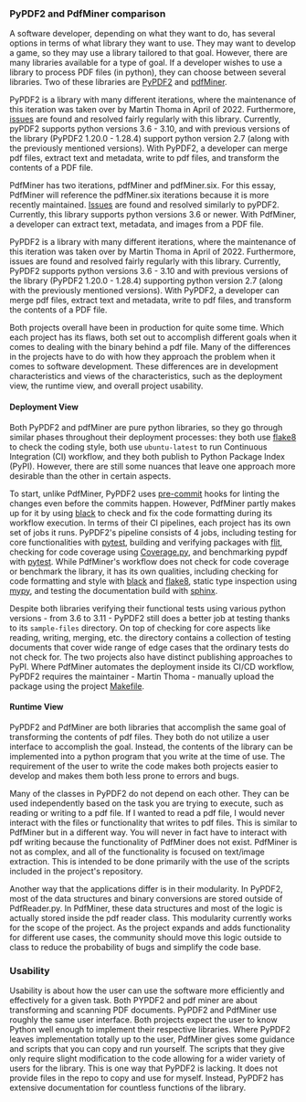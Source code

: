 ### PyPDF2 and PdfMiner comparison

A software developer, depending on what they want to do, has several options in terms of what library they want to use. They may want to develop a game, so they may use a library tailored to that goal. However, there are many libraries available for a type of goal. If a developer wishes to use a library to process PDF files (in python), they can choose between several libraries. Two of these libraries are [PyPDF2](https://github.com/py-pdf/PyPDF2) and [pdfMiner](https://github.com/pdfminer/pdfminer.six).

PyPDF2 is a library with many different iterations, where the maintenance of this iteration was taken over by Martin Thoma in April of 2022. Furthermore, [issues](https://github.com/py-pdf/PyPDF2/issues) are found and resolved fairly regularly with this library. Currently, pyPDF2 supports python versions 3.6 - 3.10, and with previous versions of the library (PyPDF2 1.20.0 - 1.28.4) support python version 2.7 (along with the previously mentioned versions). With PyPDF2, a developer can merge pdf files, extract text and metadata, write to pdf files, and transform the contents of a PDF file. 

PdfMiner has two iterations, pdfMiner and pdfMiner.six. For this essay, PdfMiner will reference the pdfMiner.six iterations because it is more recently maintained. [Issues](https://github.com/pdfminer/pdfminer.six/issues) are found and resolved similarly to pyPDF2. Currently, this library supports python versions 3.6 or newer. With PdfMiner, a developer can extract text, metadata, and images from a PDF file.  

PyPDF2 is a library with many different iterations, where the maintenance of this iteration was taken over by Martin Thoma in April of 2022. Furthermore, issues are found and resolved fairly regularly with this library. Currently, PyPDF2 supports python versions 3.6 - 3.10 and with previous versions of the library (PyPDF2 1.20.0 - 1.28.4) supporting python version 2.7 (along with the previously mentioned versions). With PyPDF2, a developer can merge pdf files, extract text and metadata, write to pdf files, and transform the contents of a PDF file. 

Both projects overall have been in production for quite some time. Which each project has its flaws, both set out to accomplish different goals when it comes to dealing with the binary behind a pdf file. Many of the differences in the projects have to do with how they approach the problem when it comes to software development. These differences are in development characteristics and views of the characteristics, such as the deployment view, the runtime view, and overall project usability.

#### Deployment View 
Both PyPDF2 and pdfMiner are pure python libraries, so they go through similar phases throughout their deployment processes: they both use [flake8](https://flake8.pycqa.org/en/latest/) to check the coding style, both use `ubuntu-latest` to run Continuous Integration (CI) workflow, and they both publish to Python Package Index (PyPI). However, there are still some nuances that leave one approach more desirable than the other in certain aspects.  

To start, unlike PdfMiner, PyPDF2 uses [pre-commit](https://pre-commit.com/) hooks for linting the changes even before the commits happen. However, PdfMiner partly makes up for it by using [black](https://black.readthedocs.io/en/stable/) to check and fix the code formatting during its workflow execution. In terms of their CI pipelines, each project has its own set of jobs it runs. PyPDF2's pipeline consists of 4 jobs, including testing for core functionalities with [pytest](https://docs.pytest.org/en/7.2.x/), building and verifying packages with [flit](https://flit.pypa.io/en/stable/), checking for code coverage using [Coverage.py](https://coverage.readthedocs.io/en/6.5.0/), and benchmarking pypdf with [pytest](https://docs.pytest.org/en/7.2.x/). While PdfMiner's workflow does not check for code coverage or benchmark the library, it has its own qualities, including checking for code formatting and style with [black](https://black.readthedocs.io/en/stable/) and [flake8](https://flake8.pycqa.org/en/latest/), static type inspection using [mypy](http://mypy-lang.org/), and testing the documentation build with [sphinx](https://www.sphinx-doc.org/en/master/index.html).  

Despite both libraries verifying their functional tests using various python versions - from 3.6 to 3.11 - PyPDF2 still does a better job at testing thanks to its `sample-files` directory. On top of checking for core aspects like reading, writing, merging, etc. the directory contains a collection of testing documents that cover wide range of edge cases that the ordinary tests do not check for. The two projects also have distinct publishing approaches to PyPI. Where PdfMiner automates the deployment inside its CI/CD workflow, PyPDF2 requires the maintainer - Martin Thoma - manually upload the package using the project [Makefile](https://github.com/py-pdf/PyPDF2/blob/main/Makefile). 

#### Runtime View
PyPDF2 and PdfMiner are both libraries that accomplish the same goal of transforming the contents of pdf files. They both do not utilize a user interface to accomplish the goal. Instead, the contents of the library can be implemented into a python program that you write at the time of use. The requirement of the user to write the code makes both projects easier to develop and makes them both less prone to errors and bugs.

Many of the classes in PyPDF2 do not depend on each other. They can be used independently based on the task you are trying to execute, such as reading or writing to a pdf file. If I wanted to read a pdf file, I would never interact with the files or functionality that writes to pdf files. This is similar to PdfMiner but in a different way. You will never in fact have to interact with pdf writing because the functionality of PdfMiner does not exist. PdfMiner is not as complex, and all of the functionality is focused on text/image extraction. This is intended to be done primarily with the use of the scripts included in the project's repository.

Another way that the applications differ is in their modularity. In PyPDF2, most of the data structures and binary conversions are stored outside of PdfReader.py. In PdfMiner, these data structures and most of the logic is actually stored inside the pdf reader class. This modularity currently works for the scope of the project. As the project expands and adds functionality for different use cases, the community should move this logic outside to class to reduce the probability of bugs and simplify the code base.

### Usability
Usability is about how the user can use the software more efficiently and effectively for a given task. Both PYPDF2 and pdf miner are about transforming and scanning PDF documents. PyPDF2 and PdfMiner use roughly the same user interface. Both projects expect the user to know Python well enough to implement their respective libraries. Where PyPDF2 leaves implementation totally up to the user, PdfMiner gives some guidance and scripts that you can copy and run yourself. The scripts that they give only require slight modification to the code allowing for a wider variety of users for the library. This is one way that PyPDF2 is lacking. It does not provide files in the repo to copy and use for myself. Instead, PyPDF2 has extensive documentation for countless functions of the library.
